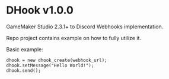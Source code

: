 # DHook v1.0.0

GameMaker Studio 2.3.1+ to Discord Webhooks implementation.

Repo project contains example on how to fully utilize it.

Basic example:
```gml
dhook = new dhook_create(webhook_url);
dhook.setMessage("Hello World!");
dhook.send();
```
